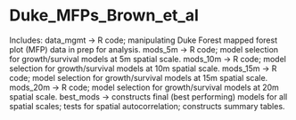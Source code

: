 # Duke_MFPs_Brown_et_al
Includes:
data_mgmt -> R code; manipulating Duke Forest mapped forest plot (MFP) data in prep for analysis. 
mods_5m -> R code; model selection for growth/survival models at 5m spatial scale. 
mods_10m -> R code; model selection for growth/survival models at 10m spatial scale. 
mods_15m -> R code; model selection for growth/survival models at 15m spatial scale. 
mods_20m -> R code; model selection for growth/survival models at 20m spatial scale. 
best_mods -> constructs final (best performing) models for all spatial scales; tests for spatial autocorrelation; constructs summary tables. 
